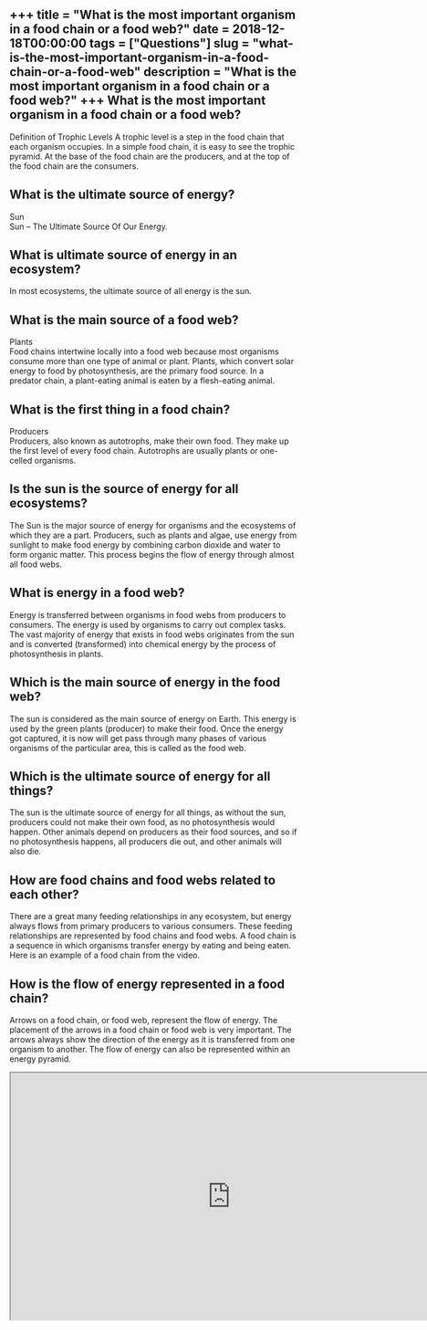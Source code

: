 +++
title = "What is the most important organism in a food chain or a food web?"
date = 2018-12-18T00:00:00
tags = ["Questions"]
slug = "what-is-the-most-important-organism-in-a-food-chain-or-a-food-web"
description = "What is the most important organism in a food chain or a food web?"
+++
What is the most important organism in a food chain or a food web?
------------------------------------------------------------------

Definition of Trophic Levels A trophic level is a step in the food chain that each organism occupies. In a simple food chain, it is easy to see the trophic pyramid. At the base of the food chain are the producers, and at the top of the food chain are the consumers.

What is the ultimate source of energy?
--------------------------------------

Sun  
Sun – The Ultimate Source Of Our Energy.

What is ultimate source of energy in an ecosystem?
--------------------------------------------------

In most ecosystems, the ultimate source of all energy is the sun.

What is the main source of a food web?
--------------------------------------

Plants  
Food chains intertwine locally into a food web because most organisms consume more than one type of animal or plant. Plants, which convert solar energy to food by photosynthesis, are the primary food source. In a predator chain, a plant-eating animal is eaten by a flesh-eating animal.

What is the first thing in a food chain?
----------------------------------------

Producers  
Producers, also known as autotrophs, make their own food. They make up the first level of every food chain. Autotrophs are usually plants or one-celled organisms.

Is the sun is the source of energy for all ecosystems?
------------------------------------------------------

The Sun is the major source of energy for organisms and the ecosystems of which they are a part. Producers, such as plants and algae, use energy from sunlight to make food energy by combining carbon dioxide and water to form organic matter. This process begins the flow of energy through almost all food webs.

What is energy in a food web?
-----------------------------

Energy is transferred between organisms in food webs from producers to consumers. The energy is used by organisms to carry out complex tasks. The vast majority of energy that exists in food webs originates from the sun and is converted (transformed) into chemical energy by the process of photosynthesis in plants.

Which is the main source of energy in the food web?
---------------------------------------------------

The sun is considered as the main source of energy on Earth. This energy is used by the green plants (producer) to make their food. Once the energy got captured, it is now will get pass through many phases of various organisms of the particular area, this is called as the food web.

Which is the ultimate source of energy for all things?
------------------------------------------------------

The sun is the ultimate source of energy for all things, as without the sun, producers could not make their own food, as no photosynthesis would happen. Other animals depend on producers as their food sources, and so if no photosynthesis happens, all producers die out, and other animals will also die.

How are food chains and food webs related to each other?
--------------------------------------------------------

There are a great many feeding relationships in any ecosystem, but energy always flows from primary producers to various consumers. These feeding relationships are represented by food chains and food webs. A food chain is a sequence in which organisms transfer energy by eating and being eaten. Here is an example of a food chain from the video.

How is the flow of energy represented in a food chain?
------------------------------------------------------

 Arrows on a food chain, or food web, represent the flow of energy. The placement of the arrows in a food chain or food web is very important. The arrows always show the direction of the energy as it is transferred from one organism to another. The flow of energy can also be represented within an energy pyramid.

<iframe allow="accelerometer; autoplay; clipboard-write; encrypted-media; gyroscope; picture-in-picture" allowfullscreen="" class="__youtube_prefs__  epyt-is-override  no-lazyload" data-no-lazy="1" data-origheight="433" data-origwidth="770" data-skipgform_ajax_framebjll="" height="433" id="_ytid_75836" loading="lazy" src="https://www.youtube.com/embed/-oVavgmveyY?enablejsapi=1&autoplay=0&cc_load_policy=0&cc_lang_pref=&iv_load_policy=1&loop=0&modestbranding=0&rel=1&fs=1&playsinline=0&autohide=2&theme=dark&color=red&controls=1&" title="YouTube player" width="770"></iframe>